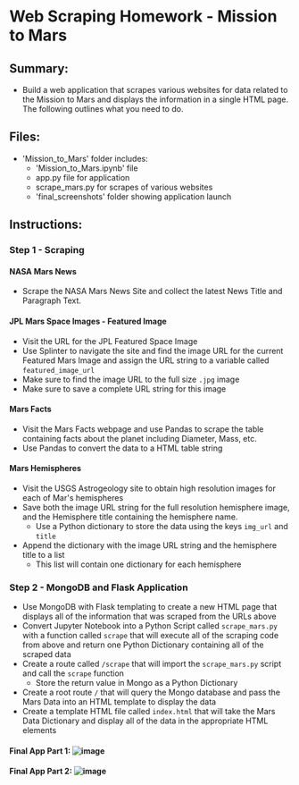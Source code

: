 # Web Scraping Homework - Mission to Mars

## Summary:
* Build a web application that scrapes various websites for data related to the Mission to Mars and displays the information in a single HTML page. The following outlines what you need to do.

## Files: 
* 'Mission_to_Mars' folder includes:
    * 'Mission_to_Mars.ipynb' file
    * app.py file for application
    * scrape_mars.py for scrapes of various websites
    * 'final_screenshots' folder showing application launch

## Instructions:

### Step 1 - Scraping

#### NASA Mars News
* Scrape the NASA Mars News Site and collect the latest News Title and Paragraph Text.

#### JPL Mars Space Images - Featured Image
* Visit the URL for the JPL Featured Space Image
* Use Splinter to navigate the site and find the image URL for the current Featured Mars Image and assign the URL string to a variable called `featured_image_url`
* Make sure to find the image URL to the full size `.jpg` image
* Make sure to save a complete URL string for this image

#### Mars Facts
* Visit the Mars Facts webpage and use Pandas to scrape the table containing facts about the planet including Diameter, Mass, etc.
* Use Pandas to convert the data to a HTML table string

#### Mars Hemispheres
* Visit the USGS Astrogeology site to obtain high resolution images for each of Mar's hemispheres
* Save both the image URL string for the full resolution hemisphere image, and the Hemisphere title containing the hemisphere name. 
    * Use a Python dictionary to store the data using the keys `img_url` and `title`
* Append the dictionary with the image URL string and the hemisphere title to a list
    * This list will contain one dictionary for each hemisphere

### Step 2 - MongoDB and Flask Application

* Use MongoDB with Flask templating to create a new HTML page that displays all of the information that was scraped from the URLs above
* Convert Jupyter Notebook into a Python Script called `scrape_mars.py` with a function called `scrape` that will execute all of the scraping code from above and return one Python Dictionary containing all of the scraped data
* Create a route called `/scrape` that will import the `scrape_mars.py` script and call the `scrape` function
    * Store the return value in Mongo as a Python Dictionary
* Create a root route `/` that will query the Mongo database and pass the Mars Data into an HTML template to display the data
* Create a template HTML file called `index.html` that will take the Mars Data Dictionary and display all of the data in the appropriate HTML elements

#### Final App Part 1: ![image](https://user-images.githubusercontent.com/72557712/120234117-86b3d900-c214-11eb-8a1b-cf8e34327458.png)

#### Final App Part 2: ![image](https://user-images.githubusercontent.com/72557712/120234152-9cc19980-c214-11eb-9f88-c2d7f61be910.png)


